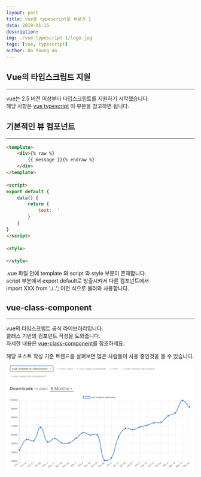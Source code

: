 ```yaml
---
layout: post
title: vue를 typescript로 써보기 1
data: 2019-01-15
description: 
img: ./vue-typescript-1/logo.jpg
tags: [vue, typescript]
author: Do Young An
---
```


## Vue의 타입스크립트 지원
---

vue는 2.5 버전 이상부터 타입스크립트를 지원하기 시작했습니다.  
해당 사항은 [vue typescript](https://kr.vuejs.org/v2/guide/typescript.html) 이 부분을 참고하면 됩니다.

## 기본적인 뷰 컴포넌트
---

``` html
<template>
    <div>{% raw %}
        {{ message }}{% endraw %}
    </div>
</template>

<script>
export default {
    data() {
        return {
            text: ''
        }
    }
}
</script>

<style>

</style>
```
.vue 파일 안에 template 와 script 와 style 부분이 존재합니다.  
script 부분에서 export default로 방출시켜서 다른 컴포넌트에서  
import XXX from './..'; 이런 식으로 불러와 사용합니다. 

## vue-class-component
---
vue의 타입스크립트 공식 라이브러리입니다.  
클래스 기반의 컴포넌트 작성을 도와줍니다.  
자세한 내용은 [vue-class-component](https://www.npmjs.com/package/vue-class-component)를 참조하세요.  

해당 포스트 작성 기준 트렌드를 살펴보면 많은 사람들이 사용 중인것을 볼 수 있습니다.

<img src="./../assets/img/vue-typescript-1/trend.png" />
